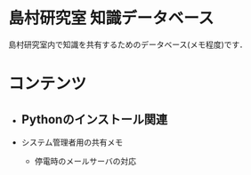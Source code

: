 # 島村研究室 知識データベース

島村研究室内で知識を共有するためのデータベース(メモ程度)です．

# コンテンツ

- Pythonのインストール関連
  - 
  
- システム管理者用の共有メモ
  - 停電時のメールサーバの対応
